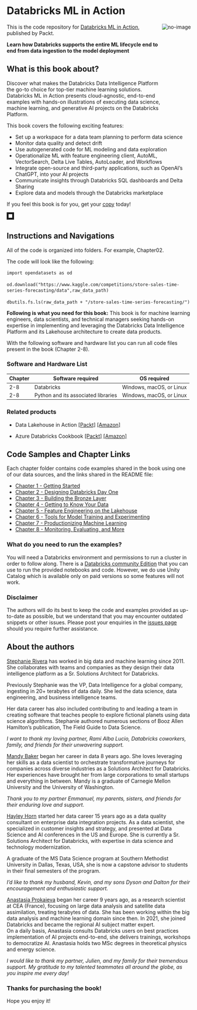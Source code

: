 # Databricks ML in Action

<a href="https://www.packtpub.com/product/databricks-ml-in-action/9781800564893"><img src="https://content.packt.com/_/image/original/B16865/cover_image_large.jpg" alt="no-image" height="256px" align="right"></a>

This is the code repository for [Databricks ML in Action](https://github.com/PacktPublishing/Databricks-ML-In-Action), published by Packt.

**Learn how Databricks supports the entire ML lifecycle end to end from data ingestion to the model deployment**

## What is this book about?
Discover what makes the Databricks Data Intelligence Platform the go-to choice for top-tier machine learning solutions. Databricks ML in Action presents cloud-agnostic, end-to-end examples with hands-on illustrations of executing data science, machine learning, and generative AI projects on the Databricks Platform.

This book covers the following exciting features:
* Set up a workspace for a data team planning to perform data science
* Monitor data quality and detect drift
* Use autogenerated code for ML modeling and data exploration
* Operationalize ML with feature engineering client, AutoML, VectorSearch, Delta Live Tables, AutoLoader, and Workflows
* Integrate open-source and third-party applications, such as OpenAI’s ChatGPT, into your AI projects
* Communicate insights through Databricks SQL dashboards and Delta Sharing
* Explore data and models through the Databricks marketplace

If you feel this book is for you, get your [copy](https://www.amazon.com/Databricks-Lakehouse-Platform-practices-technical/dp/1800564899/ref=sr_1_1?crid=34I1H5XARUVL8&dib=eyJ2IjoiMSJ9.Go-xj3oJRxBPs8w9dtd1z5x4kAEbbckf5Xo9NIoZNeDGjHj071QN20LucGBJIEps.YWzvVP9t1Wc2K2EGMF1C06gRs5CM4ktvhahomit_49U&dib_tag=se&keywords=databricks+ml+in+action&qid=1715842156&sprefix=Databricks+ML+%2Caps%2C639&sr=8-1) today!

<a href="https://www.packtpub.com/?utm_source=github&utm_medium=banner&utm_campaign=GitHubBanner"><img src="https://raw.githubusercontent.com/PacktPublishing/GitHub/master/GitHub.png" 
alt="https://www.packtpub.com/" border="5" /></a>

## Instructions and Navigations
All of the code is organized into folders. For example, Chapter02.

The code will look like the following:
```
import opendatasets as od

od.download("https://www.kaggle.com/competitions/store-sales-time-series-forecasting/data",raw_data_path)

dbutils.fs.ls(raw_data_path + "/store-sales-time-series-forecasting/")

```

**Following is what you need for this book:**
This book is for machine learning engineers, data scientists, and technical managers seeking hands-on expertise in implementing and leveraging the Databricks Data Intelligence Platform and its Lakehouse architecture to create data products.

With the following software and hardware list you can run all code files present in the book (Chapter 2-8).
### Software and Hardware List
| Chapter | Software required | OS required |
| -------- | ------------------------------------ | ----------------------------------- |
| 2-8 | Databricks | Windows, macOS, or Linux |
| 2-8 | Python and its associated libraries |  Windows, macOS, or Linux |


### Related products
* Data Lakehouse in Action [[Packt]](https://www.packtpub.com/product/data-lakehouse-in-action/9781801815932) [[Amazon]](https://www.amazon.com/Data-Lakehouse-Action-Architecting-analytics/dp/1801815933/ref=tmm_pap_swatch_0?_encoding=UTF8&dib_tag=se&dib=eyJ2IjoiMSJ9.yz66rMtOCxguHwitp23lnhBtDs148VXyJ3cgH007q9TH7IGHLFU56Oa2rp57PfsdGCEB2-U_O4rZWheiVJQrujBTx6oCehsC7oWhBAkK8CJv54n04MwOj0o6SL8pfl5KZcF3aSJ4zPI_0yYFdLBbOPFXFzcvG7H4nLHBiuxR_jYwsun5uaWVxSVjfYxNjtaM.0jWHkHMCa3wTdwUbCi_bgMnYNBB82zifcqfcQb_765E&qid=1715847719&sr=8-1)

* Azure Databricks Cookbook [[Packt]](https://www.packtpub.com/product/azure-databricks-cookbook/9781789809718) [[Amazon]](https://www.amazon.com/Azure-Databricks-Cookbook-Jonathan-Wood/dp/1789809711/ref=sr_1_1?crid=DAO5N0478CL8&dib=eyJ2IjoiMSJ9.8Yj0ckOU2azgH43c9yfnPaJVaEt_P4K3gVUkWp2veRZRey1BsSdevxAdMVfmwbaUuaXSsiOTCLp5BjHJjELxGmob9QQhlnuNut-mOPNotN3JxYMzw7mXK99wwk0aWOANE7rTVl0GhSMb61dnUHAbmppLoXeNbIIb4HqS1z8LybNIzOveW_255SrKKd2NFaVvF9rw-7-49EWPZn_4eV8sLtLQIvo_bcUmhHudRYMutVk.Fukw3DVrduCUJJjOuHUvHGBxbpD29rhMJLotH-EyA4Q&dib_tag=se&keywords=Azure+Databricks+Cookbook&qid=1715847860&sprefix=azure+databricks+cookbook%2Caps%2C462&sr=8-1)
## Code Samples and Chapter Links

Each chapter folder contains code examples shared in the book using one of our data sources, and the links shared in the README file:

* [Chapter 1 - Getting Started](Chapter%201%3A%20Getting%20Started)
* [Chapter 2 - Designing Databricks Day One](Chapter%202%3A%20Designing%20Databricks%20Day%20One)
* [Chapter 3 - Building the Bronze Layer](Chapter%203%3A%20Building%20Our%20Bronze%20Layer)
* [Chapter 4 - Getting to Know Your Data](Chapter%204%3A%20Getting%20to%20Know%20Your%20Data)
* [Chapter 5 - Feature Engineering on the Lakehouse](Chapter%205%3A%20Feature%20Engineering%20on%20Databricks)
* [Chapter 6 - Tools for Model Training and Experimenting](Chapter%206%3A%20Tools%20for%20Model%20Training%20and%20Experimenting)
* [Chapter 7 - Productionizing Machine Learning](Chapter%207%3A%20Productionizing%20ML%20on%20Databricks)
* [Chapter 8 - Monitoring, Evaluating, and More](Chapter%208%3A%20Monitoring%2C%20Evaluating%2C%20and%20More) 

### What do you need to run the examples?

You will need a Databricks environment and permissions to run a cluster in order to follow along. There is a [Databricks community Edition](https://docs.databricks.com/en/getting-started/community-edition.html) that you can use to run the provided notebooks and code. However, we do use Unity Catalog which is available only on paid versions so some features will not work.


### Disclaimer

The authors will do its best to keep the code and examples provided as up-to-date as possible, but we understand that you may encounter outdated snippets or other issues. Please post your enquiries in the [issues page](https://github.com/PacktPublishing/Databricks-Lakehouse-ML-In-Action/issues) should you require further assistance.

## About the authors

[Stephanie Rivera](https://www.linkedin.com/in/stephanieamrivera/) has worked in big data and machine learning since 2011. She collaborates with teams and companies as they design their data intelligence platform as a Sr. Solutions Architect for Databricks.

Previously Stephanie was the VP, Data Intelligence for a global company, ingesting in 20+ terabytes of data daily. She led the data science, data engineering, and business intelligence teams.

Her data career has also included contributing to and leading a team in creating software that teaches people to explore fictional planets using data science algorithms. Stephanie authored numerous sections of Booz Allen Hamilton’s publication, The Field Guide to Data Science.

<i>I want to thank my loving partner, Rami Alba Lucio, Databricks coworkers, family, and friends for their unwavering support.</i>

[Mandy Baker](https://www.linkedin.com/in/amanda-baker-2b089831/) began her career in data 8 years ago. She loves leveraging her skills as a data scientist to orchestrate transformative journeys for companies across diverse industries as a Solutions Architect for Databricks. Her experiences have brought her from large corporations to small startups and everything in between. Mandy is a graduate of Carnegie Mellon University and the University of Washington.  

<i>Thank you to my partner Emmanuel, my parents, sisters, and friends for their enduring love and support. </i>

[Hayley Horn](https://www.linkedin.com/in/hayleyhorn/) started her data career 15 years ago as a data quality consultant on enterprise data integration projects. As a data scientist, she specialized in customer insights and strategy, and presented at Data Science and AI conferences in the US and Europe. She is currently a Sr. Solutions Architect for Databricks, with expertise in data science and technology modernization. 

A graduate of the MS Data Science program at Southern Methodist University in Dallas, Texas, USA, she is now a capstone advisor to students in their final semesters of the program.  

<i>I’d like to thank my husband, Kevin, and my sons Dyson and Dalton for their encouragement and enthusiastic support.</i>  

[Anastasia Prokaieva](https://www.linkedin.com/in/anastasiia-prokaieva/) began her career 9 years ago, as a research scientist at CEA (France), focusing on large data analysis and satellite data assimilation, treating terabytes of data. She has been working within the big data analysis and machine learning domain since then. In 2021, she joined Databricks and became the regional AI subject matter expert. <br>
On a daily basis, Anastasia consults Databricks users on best practices implementation of AI projects end-to-end, she delivers trainings, workshops to democratize AI. Anastasia holds two MSc degrees in theoretical physics and energy science.

<i>I would like to thank my partner, Julien, and my family for their tremendous support. My gratitude to my talented teammates all around the globe, as you inspire me every day!</i>


### Thanks for purchasing the book!

Hope you enjoy it!
